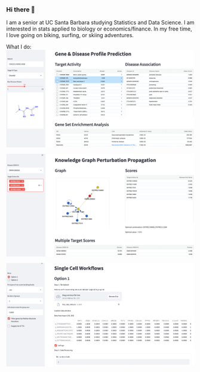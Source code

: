 ### Hi there 👋
I am a senior at UC Santa Barbara studying Statistics and Data Science. I am interested in stats applied to biology or economics/finance. In my free time, I love going on biking, surfing, or skiing adventures.

What I do:
![Pic 1](https://github.com/ostapenkovs/ostapenkovs/blob/main/1.png?raw=true)

![Pic 2](https://github.com/ostapenkovs/ostapenkovs/blob/main/2.png?raw=true)

![Pic 3](https://github.com/ostapenkovs/ostapenkovs/blob/main/3.png?raw=true)
